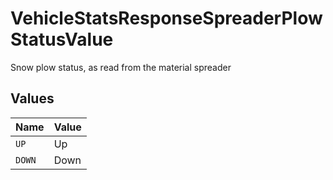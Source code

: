 # VehicleStatsResponseSpreaderPlowStatusValue

Snow plow status, as read from the material spreader


## Values

| Name   | Value  |
| ------ | ------ |
| `UP`   | Up     |
| `DOWN` | Down   |